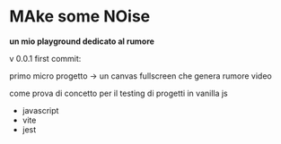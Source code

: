 # MAke some NOise 

**un mio playground dedicato al rumore**

v 0.0.1 first commit:

primo micro progetto -> un canvas fullscreen che genera rumore video

come prova di concetto per il testing di progetti in vanilla js

- javascript
- vite
- jest
